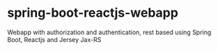 # spring-boot-reactjs-webapp
Webapp with authorization and authentication, rest based using Spring Boot, Reactjs and Jersey Jax-RS
